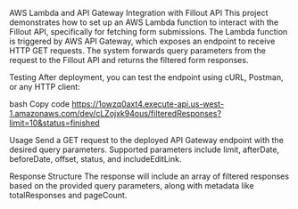 AWS Lambda and API Gateway Integration with Fillout API
This project demonstrates how to set up an AWS Lambda function to interact with the Fillout API, specifically for fetching form submissions. The Lambda function is triggered by AWS API Gateway, which exposes an endpoint to receive HTTP GET requests. The system forwards query parameters from the request to the Fillout API and returns the filtered form responses.

Testing
After deployment, you can test the endpoint using cURL, Postman, or any HTTP client:

bash
Copy code
https://1owzq0axt4.execute-api.us-west-1.amazonaws.com/dev/cLZojxk94ous/filteredResponses?limit=10&status=finished

Usage
Send a GET request to the deployed API Gateway endpoint with the desired query parameters. Supported parameters include limit, afterDate, beforeDate, offset, status, and includeEditLink.

Response Structure
The response will include an array of filtered responses based on the provided query parameters, along with metadata like totalResponses and pageCount.